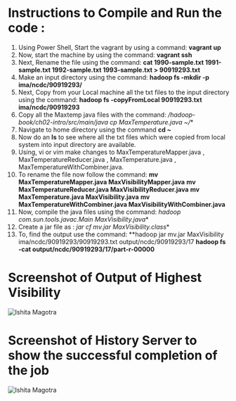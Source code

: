 # Instructions to Compile and Run the code :

1. Using Power Shell, Start the vagrant by using a command: **vagrant up**
2. Now, start the machine by using the command: **vagrant ssh**
3. Next, Rename the file using the command: **cat 1990-sample.txt 1991-sample.txt 1992-sample.txt 1993-sample.txt > 90919293.txt**
4. Make an input directory using the command: **hadoop fs -mkdir -p ima/ncdc/90919293/**
5. Next, Copy from your Local machine all the txt files to the input directory using the command: **hadoop fs -copyFromLocal 90919293.txt ima/ncdc/90919293**
6. Copy all the Maxtemp java files with the command: **/hadoop-book/ch02-intro/src/main/java cp MaxTemperature*.java ~/**
7. Navigate to home directory using the command **cd ~**
8. Now do an **ls** to see where all the txt files which were copied from local system into input directory are available. 
9. Using, vi or vim make changes to MaxTemperatureMapper.java , MaxTemperatureReducer.java , MaxTemperature.java , MaxTemperatureWithCombiner.java.
10. To rename the file now follow the command: **mv MaxTemperatureMapper.java MaxVisibilityMapper.java**
                                               **mv MaxTemperatureReducer.java MaxVisibilityReducer.java**
                                               **mv MaxTemperature.java MaxVisibility.java**
                                               **mv MaxTemperatureWithCombiner.java MaxVisibilityWithCombiner.java**
11. Now, compile the java files using the command: **hadoop com.sun.tools.javac.Main MaxVisibility*.java**
12. Create a jar file as : **jar cf mv.jar MaxVisibility*.class**
13. To, find the output use the command: **hadoop jar mv.jar MaxVisibility ima/ncdc/90919293/90919293.txt output/ncdc/90919293/17
                                         **hadoop fs -cat output/ncdc/90919293/17/part-r-00000**
                                         
                                         

# Screenshot of Output of Highest Visibility
![Ishita Magotra](https://github.com/illinoistech-itm/imagotra/blob/master/ITMD521/Week-05/item-one/output.JPG)







# Screenshot of History Server to show the successful completion of the job
![Ishita Magotra](https://github.com/illinoistech-itm/imagotra/blob/master/ITMD521/Week-05/item-one/localhost%201.JPG)
